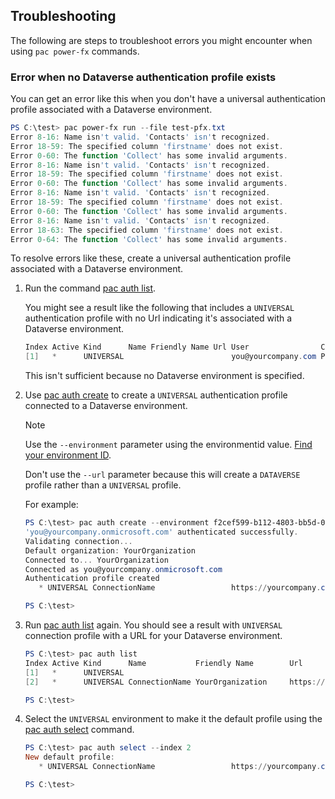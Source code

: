 ## Troubleshooting

The following are steps to troubleshoot errors you might encounter when using `pac power-fx` commands.

### Error when no Dataverse authentication profile exists

You can get an error like this when you don't have a universal authentication profile associated with a Dataverse environment.

```powershell
PS C:\test> pac power-fx run --file test-pfx.txt
Error 8-16: Name isn't valid. 'Contacts' isn't recognized.
Error 18-59: The specified column 'firstname' does not exist.
Error 0-60: The function 'Collect' has some invalid arguments.
Error 8-16: Name isn't valid. 'Contacts' isn't recognized.
Error 18-59: The specified column 'firstname' does not exist.
Error 0-60: The function 'Collect' has some invalid arguments.
Error 8-16: Name isn't valid. 'Contacts' isn't recognized.
Error 18-59: The specified column 'firstname' does not exist.
Error 0-60: The function 'Collect' has some invalid arguments.
Error 8-16: Name isn't valid. 'Contacts' isn't recognized.
Error 18-63: The specified column 'firstname' does not exist.
Error 0-64: The function 'Collect' has some invalid arguments.
```

To resolve errors like these, create a universal authentication profile associated with a Dataverse environment.

1. Run the command [pac auth list](../auth.md#pac-auth-list).

   You might see a result like the following that includes a `UNIVERSAL` authentication profile with no Url indicating it's associated with a Dataverse environment.
   
   ```powershell
   Index Active Kind      Name Friendly Name Url User                Cloud  Type
   [1]   *      UNIVERSAL                        you@yourcompany.com Public OperatingSystem
   ```
   
   This isn't sufficient because no Dataverse environment is specified.

1. Use [pac auth create](../auth.md#pac-auth-create) to create a `UNIVERSAL` authentication profile connected to a Dataverse environment. 

   > [!NOTE]
   > Use the `--environment` parameter using the environmentid value. [Find your environment ID](/power-apps/developer/data-platform/view-download-developer-resources#unique-identifiers). 
   >
   > Don't use the `--url` parameter because this will create a `DATAVERSE` profile rather than a `UNIVERSAL` profile.

   For example:

   ```powershell
   PS C:\test> pac auth create --environment f2cef599-b112-4803-bb5d-090077017685 --name ConnectionName
   'you@yourcompany.onmicrosoft.com' authenticated successfully.
   Validating connection...
   Default organization: YourOrganization
   Connected to... YourOrganization
   Connected as you@yourcompany.onmicrosoft.com
   Authentication profile created
      * UNIVERSAL ConnectionName                 https://yourcompany.crm.dynamics.com/          : you@yourcompany.onmicrosoft.com              Public

   PS C:\test>
   ```
   
1. Run [pac auth list](../auth.md#pac-auth-list) again. You should see a result with `UNIVERSAL` connection profile with a URL for your Dataverse environment.
   
   ```powershell
   PS C:\test> pac auth list
   Index Active Kind      Name           Friendly Name        Url                                   User                  Cloud  Type
   [1]   *      UNIVERSAL                                                                           you@yourcompany.com   Public OperatingSystem
   [2]   *      UNIVERSAL ConnectionName YourOrganization     https://yourcompany.crm.dynamics.com/ you@yourcompany.com   Public User
   
   PS C:\test>
   ```

1. Select the `UNIVERSAL` environment to make it the default profile using the [pac auth select](../auth.md#pac-auth-select) command.

   ```powershell
   PS C:\test> pac auth select --index 2
   New default profile:
      * UNIVERSAL ConnectionName                 https://yourcompany.crm.dynamics.com/          : you@yourcompany.com              Public

   PS C:\test>
   ```
